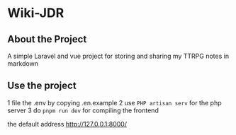 # Wiki-JDR

## About the Project

A simple Laravel and vue project for storing and sharing my TTRPG notes in markdown

## Use the project

1 file the .env by copying .en.example
2 use ```PHP artisan serv``` for the php server
3 do ```pnpm run dev``` for compiling the frontend

the default address http://127.0.0.1:8000/



